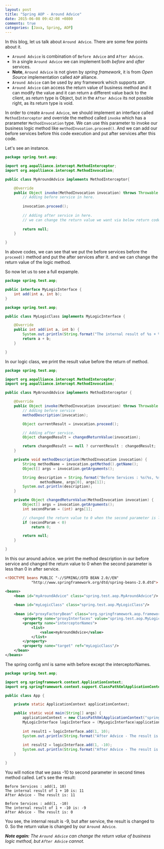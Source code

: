 ```yaml
---
layout: post
title: "Spring AOP - Around Advice"
date: 2015-06-08 09:42:08 +0800
comments: true
categories: [Java, Spring, AOP]
---
```


In this blog, let us talk about `Around Advice`. There are some few points about it.   

- `Around Advice` is combination of `Before Advice` and `After Advice`.
- In a single `Around Advice` we can implement both *before* and *after* services.
- **Note**, `Around Advice` is not given by *spring framework*, it is from *Open Source* implementation called `AOP` alliance.
- `Around Advice` can be used by any framework which supports `AOP`.    
- `Around Advice` can access the return value of business method and it can modify the value and it can return a different value back to the client, as return type is Object, but in the `After Advice` its not possible right, as its return type is void.
<!-- more -->

In order to create `Around Advice`, we should implement an interface called `MethodInterceptor` and override the method called `invoke` which has a prarameter `MethodInvocation` type. We can use this parameter to invoke our business logic method like ``` methodInvoation.proceed() ```. And we can add our before services before this code execution and put after services after this code.   

Let's see an instance.

``` java 
package spring.test.aop;

import org.aopalliance.intercept.MethodInterceptor;
import org.aopalliance.intercept.MethodInvocation;

public class MyAroundAdvice implements MethodInterceptor{

	@Override
	public Object invoke(MethodInvocation invocation) throws Throwable {
		// Adding before service in here.
		
		invocation.proceed();
		
		// Adding after service in here.
		// we can change the return value we want via below return codes.
		
		return null;
	}

}
```

In above codes, we can see that we put the before services before the `proceed()` method and put the after services after it. and we can change the return value of the logic method.   

So now let us to see a full expample.

``` java MyLogicInterface.java
package spring.test.aop;

public interface MyLogicInterface {
	int add(int a, int b);
}

```

``` java MyLogicClass.java
package spring.test.aop;

public class MyLogicClass implements MyLogicInterface {

	@Override
	public int add(int a, int b) {
		System.out.println(String.format("The internal result of %s + %s is: %s", a, b, a + b));
		return a + b;
	}

}
```
In our logic class, we print the result value before the return of method.

``` java MyAroundAdvice.java
package spring.test.aop;

import org.aopalliance.intercept.MethodInterceptor;
import org.aopalliance.intercept.MethodInvocation;

public class MyAroundAdvice implements MethodInterceptor {

	@Override
	public Object invoke(MethodInvocation invocation) throws Throwable {
		// Adding before service
		methodDescription(invocation);

		Object currentResult = invocation.proceed();

		// Adding after service.
		Object changedResult = changedReturnValue(invocation);

		return changedResult == null ? currentResult : changedResult;
	}

	private void methodDescription(MethodInvocation invocation) {
		String methodName = invocation.getMethod().getName();
		Object[] args = invocation.getArguments();

		String description = String.format("Before Services : %s(%s, %s)",
				methodName, args[0], args[1]);
		System.out.println(description);
	}

	private Object changedReturnValue(MethodInvocation invocation) {
		Object[] args = invocation.getArguments();
		int secondParam = (int) args[1];

		// changed the return value to 0 when the second parameter is less than 0.
		if (secondParam < 0)
			return 0;

		return null;
	}

}
```
In this our around advice. we print the method description in our before service and changed the return value to 0 when the second parameter is less than 0 in after service.   

``` xml springConfig.xml
<!DOCTYPE beans PUBLIC "-//SPRING//DTD BEAN 2.0//EN"
			"http://www.springframework.org/dtd/spring-beans-2.0.dtd">

<beans>
	<bean id="myAroundAdvice" class="spring.test.aop.MyAroundAdvice"/>
	
	<bean id="myLogicClass" class="spring.test.aop.MyLogicClass"/>
	
	<bean id="proxyFactoryBean" class="org.springframework.aop.framework.ProxyFactoryBean">
		<property name="proxyInterfaces" value="spring.test.aop.MyLogicInterface"/>
		<property name="interceptorNames">
			<list>
				<value>myAroundAdvice</value>
			</list>
		</property>
		<property name="target" ref="myLogicClass"/>
	</bean>
</beans>
```
The spring config xml is same with before except the interceptorNames.

``` java App.java
package spring.test.aop;

import org.springframework.context.ApplicationContext;
import org.springframework.context.support.ClassPathXmlApplicationContext;

public class App {

	private static ApplicationContext applicationContext;

	public static void main(String[] args) {
		applicationContext = new ClassPathXmlApplicationContext("springConfig.xml");
		MyLogicInterface logicInterface = (MyLogicInterface)applicationContext.getBean("proxyFactoryBean");
		
		int result1 = logicInterface.add(1, 10);
		System.out.println(String.format("After Advice - The result is: %s \n", result1));
		
		int result2 = logicInterface.add(1, -10);
		System.out.println(String.format("After Advice - The result is: %s", result2));
	}

}
```

You will notice that we pass -10 to second parameter in second times method called. Let's see the result:    

	Before Services : add(1, 10)
	The internal result of 1 + 10 is: 11
	After Advice - The result is: 11 

	Before Services : add(1, -10)
	The internal result of 1 + -10 is: -9
	After Advice - The result is: 0

You see, the internal result is -9, but after service, the result is changed to 0. So the return value is changed by our `Around Advice`.

***Note again:** The `Around Advice` can change the return value of business logic method, but `After Advice` cannot.*